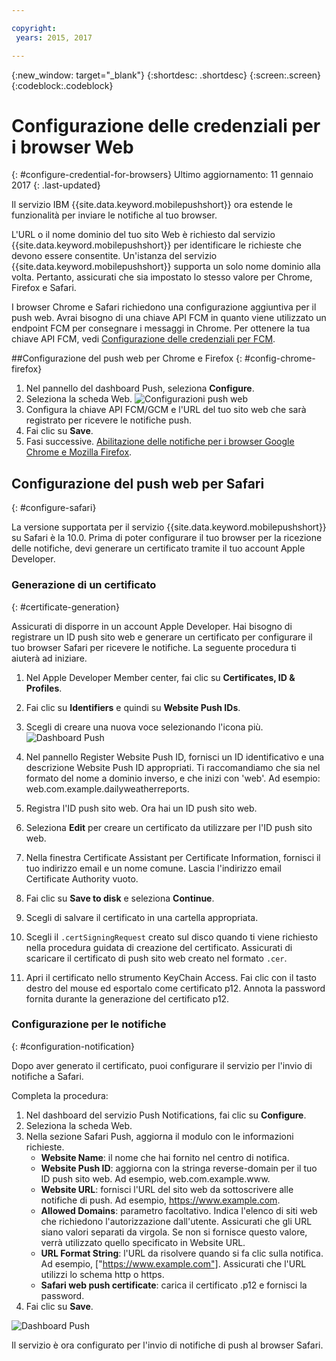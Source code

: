 ```yaml
---

copyright:
 years: 2015, 2017

---
```


{:new_window: target="_blank"}
{:shortdesc: .shortdesc}
{:screen:.screen}
{:codeblock:.codeblock}

# Configurazione delle credenziali per i browser Web
{: #configure-credential-for-browsers}
Ultimo aggiornamento: 11 gennaio 2017
{: .last-updated}

Il servizio IBM {{site.data.keyword.mobilepushshort}} ora estende le funzionalità per inviare le notifiche al tuo browser. 

L'URL o il nome dominio del tuo sito Web è richiesto dal servizio {{site.data.keyword.mobilepushshort}} per identificare le richieste che devono essere consentite. Un'istanza del servizio {{site.data.keyword.mobilepushshort}} supporta un solo nome dominio alla volta. Pertanto, assicurati che sia impostato lo stesso valore per Chrome, Firefox e Safari. 

I browser Chrome e Safari richiedono una configurazione aggiuntiva per il push web. Avrai bisogno di una chiave API FCM in quanto viene utilizzato un endpoint FCM per consegnare i messaggi in Chrome. Per ottenere la tua chiave API FCM, vedi [Configurazione delle credenziali per FCM](t_push_provider_android.html).



##Configurazione del push web per Chrome e Firefox 
{: #config-chrome-firefox}

1. Nel pannello del dashboard Push, seleziona **Configure**.
2. Seleziona la scheda Web.
	![Configurazioni push web](images/webpush_configure.jpg)
3. Configura la chiave API FCM/GCM e l'URL del tuo sito web che sarà registrato per ricevere le notifiche push.
4. Fai clic su **Save**.
5. Fasi successive. [Abilitazione delle notifiche per i browser Google Chrome e Mozilla Firefox](c_enable_push.html).


## Configurazione del push web per Safari 
{: #configure-safari}

La versione supportata per il servizio {{site.data.keyword.mobilepushshort}} su Safari è la 10.0. Prima di poter configurare il tuo browser per la ricezione delle notifiche, devi generare un certificato tramite il tuo account Apple Developer.

### Generazione di un certificato
{: #certificate-generation}

Assicurati di disporre in un account Apple Developer. Hai bisogno di registrare un ID push sito web e generare un certificato per configurare il tuo browser Safari per ricevere le notifiche. La seguente procedura ti aiuterà ad iniziare.

1. Nel Apple Developer Member center, fai clic su **Certificates, ID & Profiles**. 
2. Fai clic su **Identifiers** e quindi su **Website Push IDs**.
3. Scegli di creare una nuova voce selezionando l'icona più.
  ![Dashboard Push](images/safari_1.jpg)

4. Nel pannello Register Website Push ID, fornisci un ID identificativo e una descrizione Website Push ID appropriati. Ti raccomandiamo che sia nel formato del nome a dominio inverso, e che inizi con 'web'. Ad esempio: web.com.example.dailyweatherreports.
5. Registra l'ID push sito web. Ora hai un ID push sito web. 
6. Seleziona **Edit** per creare un certificato da utilizzare per l'ID push sito web.
7. Nella finestra Certificate Assistant per Certificate Information, fornisci il tuo indirizzo email e un nome comune. Lascia l'indirizzo email Certificate Authority vuoto.
8. Fai clic su **Save to disk** e seleziona **Continue**.
9. Scegli di salvare il certificato in una cartella appropriata.
10. Scegli il `.certSigningRequest` creato sul disco quando ti viene richiesto nella procedura guidata di creazione del certificato. Assicurati di scaricare il certificato di push sito web creato nel formato `.cer`.
11. Apri il certificato nello strumento KeyChain Access. Fai clic con il tasto destro del mouse ed esportalo come certificato p12. Annota la password fornita durante la generazione del certificato p12.


### Configurazione per le notifiche
  {: #configuration-notification}
 
Dopo aver generato il certificato, puoi configurare il servizio per l'invio di notifiche a Safari. 

Completa la procedura:

1. Nel dashboard del servizio Push Notifications, fai clic su **Configure**. 
2. Seleziona la scheda Web. 
3. Nella sezione Safari Push, aggiorna il modulo con le informazioni richieste. 
	- **Website Name**: il nome che hai fornito nel centro di notifica.
	- **Website Push ID**: aggiorna con la stringa reverse-domain per il tuo ID push sito web. Ad esempio, web.com.example.www.
	- **Website URL**: fornisci l'URL del sito web da sottoscrivere alle notifiche di push. Ad esempio, https://www.example.com.
	- **Allowed Domains**: parametro facoltativo. Indica l'elenco di siti web che richiedono l'autorizzazione dall'utente. Assicurati che gli URL siano valori separati da virgola. Se non si fornisce questo valore, verrà utilizzato quello specificato in Website URL. 
	- **URL Format String**: l'URL da risolvere quando si fa clic sulla notifica. Ad esempio, ["https://www.example.com"]. Assicurati che l'URL utilizzi lo schema http o https.
	- **Safari web push certificate**: carica il certificato .p12 e fornisci la password.
4. Fai clic su **Save**.	

![Dashboard Push](images/push_configure_safari.jpg)	

Il servizio è ora configurato per l'invio di notifiche di push al browser Safari.

	
